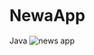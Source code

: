 # NewaApp
Java
![news app](https://user-images.githubusercontent.com/71060268/93211667-2dd40b80-f77f-11ea-9057-a21bb4da9233.png)
